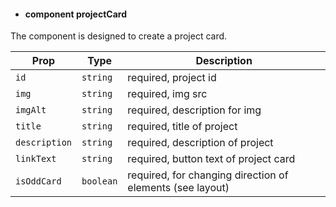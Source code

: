 - #### component projectCard

The component is designed to create a project card.

| Prop | Type | Description |
| --- | --- | --- |
| `id` | `string` | required, project id |
| `img` | `string` | required, img src |
| `imgAlt` | `string` | required, description for img |
| `title` | `string` | required, title of project |
| `description` | `string` | required, description of project |
| `linkText` | `string` | required, button text of project card |
| `isOddCard` | `boolean` | required, for changing direction of elements (see layout) |
